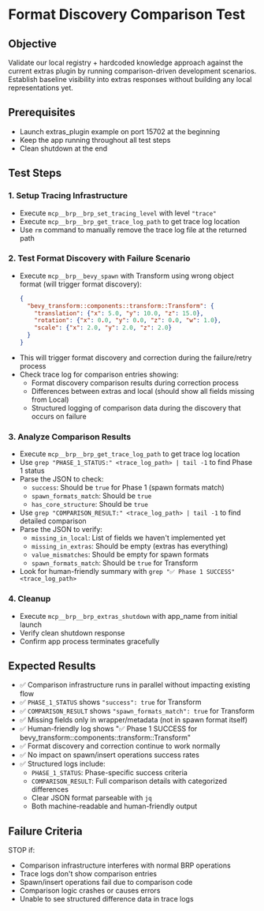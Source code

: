 # Format Discovery Comparison Test

## Objective
Validate our local registry + hardcoded knowledge approach against the current extras plugin by running comparison-driven development scenarios. Establish baseline visibility into extras responses without building any local representations yet.

## Prerequisites
- Launch extras_plugin example on port 15702 at the beginning
- Keep the app running throughout all test steps
- Clean shutdown at the end

## Test Steps

### 1. Setup Tracing Infrastructure
- Execute `mcp__brp__brp_set_tracing_level` with level `"trace"`
- Execute `mcp__brp__brp_get_trace_log_path` to get trace log location
- Use `rm` command to manually remove the trace log file at the returned path

### 2. Test Format Discovery with Failure Scenario
- Execute `mcp__brp__bevy_spawn` with Transform using wrong object format (will trigger format discovery):
  ```json
  {
    "bevy_transform::components::transform::Transform": {
      "translation": {"x": 5.0, "y": 10.0, "z": 15.0},
      "rotation": {"x": 0.0, "y": 0.0, "z": 0.0, "w": 1.0},
      "scale": {"x": 2.0, "y": 2.0, "z": 2.0}
    }
  }
  ```
- This will trigger format discovery and correction during the failure/retry process
- Check trace log for comparison entries showing:
  - Format discovery comparison results during correction process
  - Differences between extras and local (should show all fields missing from Local)
  - Structured logging of comparison data during the discovery that occurs on failure

### 3. Analyze Comparison Results
- Execute `mcp__brp__brp_get_trace_log_path` to get trace log location
- Use `grep "PHASE_1_STATUS:" <trace_log_path> | tail -1` to find Phase 1 status
- Parse the JSON to check:
  - `success`: Should be `true` for Phase 1 (spawn formats match)
  - `spawn_formats_match`: Should be `true` 
  - `has_core_structure`: Should be `true`
- Use `grep "COMPARISON_RESULT:" <trace_log_path> | tail -1` to find detailed comparison
- Parse the JSON to verify:
  - `missing_in_local`: List of fields we haven't implemented yet
  - `missing_in_extras`: Should be empty (extras has everything)
  - `value_mismatches`: Should be empty for spawn formats
  - `spawn_formats_match`: Should be `true` for Transform
- Look for human-friendly summary with `grep "✅ Phase 1 SUCCESS" <trace_log_path>`

### 4. Cleanup
- Execute `mcp__brp__brp_extras_shutdown` with app_name from initial launch
- Verify clean shutdown response
- Confirm app process terminates gracefully

## Expected Results
- ✅ Comparison infrastructure runs in parallel without impacting existing flow
- ✅ `PHASE_1_STATUS` shows `"success": true` for Transform
- ✅ `COMPARISON_RESULT` shows `"spawn_formats_match": true` for Transform
- ✅ Missing fields only in wrapper/metadata (not in spawn format itself)
- ✅ Human-friendly log shows "✅ Phase 1 SUCCESS for bevy_transform::components::transform::Transform"
- ✅ Format discovery and correction continue to work normally
- ✅ No impact on spawn/insert operations success rates
- ✅ Structured logs include:
  - `PHASE_1_STATUS`: Phase-specific success criteria
  - `COMPARISON_RESULT`: Full comparison details with categorized differences
  - Clear JSON format parseable with `jq`
  - Both machine-readable and human-friendly output

## Failure Criteria
STOP if:
- Comparison infrastructure interferes with normal BRP operations
- Trace logs don't show comparison entries
- Spawn/insert operations fail due to comparison code
- Comparison logic crashes or causes errors
- Unable to see structured difference data in trace logs
